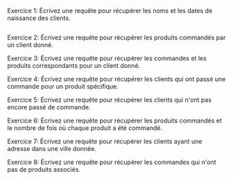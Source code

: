 Exercice 1:
Écrivez une requête pour récupérer les noms et les dates de naissance des clients.

```sql


```

Exercice 2:
Écrivez une requête pour récupérer les produits commandés par un client donné.

Exercice 3:
Écrivez une requête pour récupérer les commandes et les produits correspondants pour un client donné.

Exercice 4:
Écrivez une requête pour récupérer les clients qui ont passé une commande pour un produit spécifique.

Exercice 5:
Écrivez une requête pour récupérer les clients qui n'ont pas encore passé de commande.

Exercice 6:
Écrivez une requête pour récupérer les produits commandés et le nombre de fois où chaque produit a été commandé.

Exercice 7:
Écrivez une requête pour récupérer les clients ayant une adresse dans une ville donnée.

Exercice 8:
Écrivez une requête pour récupérer les commandes qui n'ont pas de produits associés.
